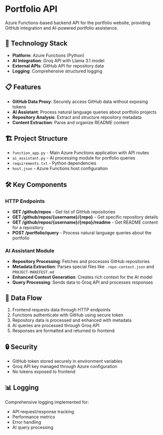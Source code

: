 # Portfolio API

Azure Functions-based backend API for the portfolio website, providing GitHub integration and AI-powered portfolio assistance.

## 🚀 Technology Stack

- **Platform**: Azure Functions (Python)
- **AI Integration**: Groq API with Llama 3.1 model
- **External APIs**: GitHub API for repository data
- **Logging**: Comprehensive structured logging

## 📋 Features

- **GitHub Data Proxy**: Securely access GitHub data without exposing tokens
- **AI Assistant**: Process natural language queries about portfolio projects
- **Repository Analysis**: Extract and structure repository metadata
- **Content Extraction**: Parse and organize README content

## 🏗️ Project Structure

- `function_app.py` - Main Azure Functions application with API routes
- `ai_assistant.py` - AI processing module for portfolio queries
- `requirements.txt` - Python dependencies
- `host.json` - Azure Functions host configuration

## 🛠️ Key Components

### HTTP Endpoints

- **GET /github/repos** - Get list of GitHub repositories
- **GET /github/repos/{username}/{repo}** - Get specific repository details
- **GET /github/repos/{username}/{repo}/readme** - Get README content for a repository
- **POST /portfolio/query** - Process natural language queries about the portfolio

### AI Assistant Module

- **Repository Processing**: Fetches and processes GitHub repositories
- **Metadata Extraction**: Parses special files like `.repo-context.json` and `PROJECT-MANIFEST.md`
- **Enhanced Context Generation**: Creates rich context for the AI model
- **Query Processing**: Sends data to Groq API and processes responses

## 🔄 Data Flow

1. Frontend requests data through HTTP endpoints
2. Functions authenticate with GitHub using secure token
3. Repository data is processed and enhanced with metadata
4. AI queries are processed through Groq API
5. Responses are formatted and returned to frontend

## 🔒 Security

- GitHub token stored securely in environment variables
- Groq API key managed through Azure configuration
- No tokens exposed to frontend

## 📊 Logging

Comprehensive logging implemented for:
- API request/response tracking
- Performance metrics
- Error handling
- AI query processing